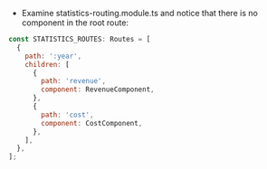 - Examine statistics-routing.module.ts and notice that there is no component in the root route:

```javascript
const STATISTICS_ROUTES: Routes = [
  {
    path: ':year',
    children: [
      {
        path: 'revenue',
        component: RevenueComponent,
      },
      {
        path: 'cost',
        component: CostComponent,
      },
    ],
  },
];
```